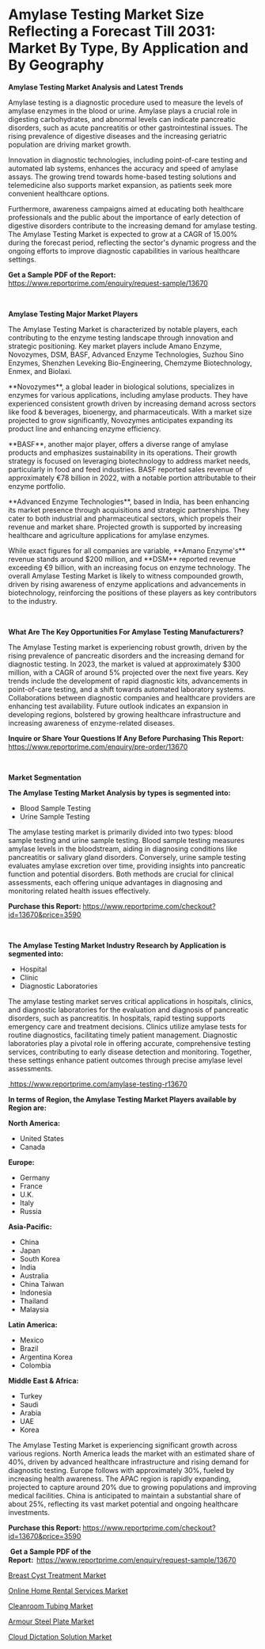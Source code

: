 <p><h1>Amylase Testing Market Size Reflecting a Forecast Till 2031: Market By Type, By Application and By Geography</h1></p><p><strong>Amylase Testing Market Analysis and Latest Trends</strong></p>
<p><p>Amylase testing is a diagnostic procedure used to measure the levels of amylase enzymes in the blood or urine. Amylase plays a crucial role in digesting carbohydrates, and abnormal levels can indicate pancreatic disorders, such as acute pancreatitis or other gastrointestinal issues. The rising prevalence of digestive diseases and the increasing geriatric population are driving market growth. </p><p>Innovation in diagnostic technologies, including point-of-care testing and automated lab systems, enhances the accuracy and speed of amylase assays. The growing trend towards home-based testing solutions and telemedicine also supports market expansion, as patients seek more convenient healthcare options. </p><p>Furthermore, awareness campaigns aimed at educating both healthcare professionals and the public about the importance of early detection of digestive disorders contribute to the increasing demand for amylase testing. The Amylase Testing Market is expected to grow at a CAGR of 15.00% during the forecast period, reflecting the sector's dynamic progress and the ongoing efforts to improve diagnostic capabilities in various healthcare settings.</p></p>
<p><strong>Get a Sample PDF of the Report:&nbsp;</strong> <a href="https://www.reportprime.com/enquiry/request-sample/13670?utm_campaign=7&utm_medium=2&utm_source=Github&utm_content=ia&utm_term=16112024&utm_id=amylase-testing">https://www.reportprime.com/enquiry/request-sample/13670</a></p>
<p>&nbsp;</p>
<p><strong>Amylase Testing Major Market Players</strong></p>
<p><p>The Amylase Testing Market is characterized by notable players, each contributing to the enzyme testing landscape through innovation and strategic positioning. Key market players include Amano Enzyme, Novozymes, DSM, BASF, Advanced Enzyme Technologies, Suzhou Sino Enzymes, Shenzhen Leveking Bio-Engineering, Chemzyme Biotechnology, Enmex, and Biolaxi.</p><p>**Novozymes**, a global leader in biological solutions, specializes in enzymes for various applications, including amylase products. They have experienced consistent growth driven by increasing demand across sectors like food & beverages, bioenergy, and pharmaceuticals. With a market size projected to grow significantly, Novozymes anticipates expanding its product line and enhancing enzyme efficiency.</p><p>**BASF**, another major player, offers a diverse range of amylase products and emphasizes sustainability in its operations. Their growth strategy is focused on leveraging biotechnology to address market needs, particularly in food and feed industries. BASF reported sales revenue of approximately €78 billion in 2022, with a notable portion attributable to their enzyme portfolio.</p><p>**Advanced Enzyme Technologies**, based in India, has been enhancing its market presence through acquisitions and strategic partnerships. They cater to both industrial and pharmaceutical sectors, which propels their revenue and market share. Projected growth is supported by increasing healthcare and agriculture applications for amylase enzymes.</p><p>While exact figures for all companies are variable, **Amano Enzyme's** revenue stands around $200 million, and **DSM** reported revenue exceeding €9 billion, with an increasing focus on enzyme technology. The overall Amylase Testing Market is likely to witness compounded growth, driven by rising awareness of enzyme applications and advancements in biotechnology, reinforcing the positions of these players as key contributors to the industry.</p></p>
<p>&nbsp;</p>
<p><strong>What Are The Key Opportunities For Amylase Testing Manufacturers?</strong></p>
<p><p>The Amylase Testing market is experiencing robust growth, driven by the rising prevalence of pancreatic disorders and the increasing demand for diagnostic testing. In 2023, the market is valued at approximately $300 million, with a CAGR of around 5% projected over the next five years. Key trends include the development of rapid diagnostic kits, advancements in point-of-care testing, and a shift towards automated laboratory systems. Collaborations between diagnostic companies and healthcare providers are enhancing test availability. Future outlook indicates an expansion in developing regions, bolstered by growing healthcare infrastructure and increasing awareness of enzyme-related diseases.</p></p>
<p><strong>Inquire or Share Your Questions If Any Before Purchasing This Report:</strong> <a href="https://www.reportprime.com/enquiry/pre-order/13670?utm_campaign=7&utm_medium=2&utm_source=Github&utm_content=ia&utm_term=16112024&utm_id=amylase-testing">https://www.reportprime.com/enquiry/pre-order/13670</a></p>
<p>&nbsp;</p>
<p><strong>Market Segmentation</strong></p>
<p><strong>The Amylase Testing Market Analysis by types is segmented into:</strong></p>
<p><ul><li>Blood Sample Testing</li><li>Urine Sample Testing</li></ul></p>
<p><p>The amylase testing market is primarily divided into two types: blood sample testing and urine sample testing. Blood sample testing measures amylase levels in the bloodstream, aiding in diagnosing conditions like pancreatitis or salivary gland disorders. Conversely, urine sample testing evaluates amylase excretion over time, providing insights into pancreatic function and potential disorders. Both methods are crucial for clinical assessments, each offering unique advantages in diagnosing and monitoring related health issues effectively.</p></p>
<p><strong>Purchase this Report:&nbsp;</strong><a href="https://www.reportprime.com/checkout?id=13670&price=3590&utm_campaign=7&utm_medium=2&utm_source=Github&utm_content=ia&utm_term=16112024&utm_id=amylase-testing">https://www.reportprime.com/checkout?id=13670&price=3590</a></p>
<p>&nbsp;</p>
<p><strong>The Amylase Testing Market Industry Research by Application is segmented into:</strong></p>
<p><ul><li>Hospital</li><li>Clinic</li><li>Diagnostic Laboratories</li></ul></p>
<p><p>The amylase testing market serves critical applications in hospitals, clinics, and diagnostic laboratories for the evaluation and diagnosis of pancreatic disorders, such as pancreatitis. In hospitals, rapid testing supports emergency care and treatment decisions. Clinics utilize amylase tests for routine diagnostics, facilitating timely patient management. Diagnostic laboratories play a pivotal role in offering accurate, comprehensive testing services, contributing to early disease detection and monitoring. Together, these settings enhance patient outcomes through precise amylase level assessments.</p></p>
<p><a href="https://www.reportprime.com/amylase-testing-r13670?utm_campaign=7&utm_medium=2&utm_source=Github&utm_content=ia&utm_term=16112024&utm_id=amylase-testing">&nbsp;https://www.reportprime.com/amylase-testing-r13670</a></p>
<p><strong>In terms of Region, the Amylase Testing Market Players available by Region are:</strong></p>
<p>
    <p> <strong> North America: </strong>
        <ul>
            <li>United States</li>
            <li>Canada</li>
        </ul>
        </p> 
    <p> <strong> Europe: </strong>
        <ul>
            <li>Germany</li>
            <li>France</li>
            <li>U.K.</li>
            <li>Italy</li>
            <li>Russia</li>
        </ul>
        </p> 
    <p> <strong> Asia-Pacific: </strong>
        <ul>
            <li>China</li>
            <li>Japan</li>
            <li>South Korea</li>
            <li>India</li>
            <li>Australia</li>
            <li>China Taiwan</li>
            <li>Indonesia</li>
            <li>Thailand</li>
            <li>Malaysia</li>
        </ul>
        </p> 
    <p> <strong> Latin America: </strong>
        <ul>
            <li>Mexico</li>
            <li>Brazil</li>
            <li>Argentina Korea</li>
            <li>Colombia</li>
        </ul>
        </p> 
    <p> <strong> Middle East & Africa: </strong>
        <ul>
            <li>Turkey</li>
            <li>Saudi</li>
            <li>Arabia</li>
            <li>UAE</li>
            <li>Korea</li>
        </ul>
    </p>
    </p>
<p><p>The Amylase Testing Market is experiencing significant growth across various regions. North America leads the market with an estimated share of 40%, driven by advanced healthcare infrastructure and rising demand for diagnostic testing. Europe follows with approximately 30%, fueled by increasing health awareness. The APAC region is rapidly expanding, projected to capture around 20% due to growing populations and improving medical facilities. China is anticipated to maintain a substantial share of about 25%, reflecting its vast market potential and ongoing healthcare investments.</p></p>
<p><strong>Purchase this Report: </strong><a href="https://www.reportprime.com/checkout?id=13670&price=3590&utm_campaign=7&utm_medium=2&utm_source=Github&utm_content=ia&utm_term=16112024&utm_id=amylase-testing">https://www.reportprime.com/checkout?id=13670&price=3590</a></p>
<p>&nbsp;<strong>Get a Sample PDF of the Report:&nbsp;&nbsp;</strong><a href="https://www.reportprime.com/enquiry/request-sample/13670?utm_campaign=7&utm_medium=2&utm_source=Github&utm_content=ia&utm_term=16112024&utm_id=amylase-testing">https://www.reportprime.com/enquiry/request-sample/13670</a></p>
<p><strong></strong></p>
<p><p><a href="https://github.com/angelajermaine/Market-Research-Report-List-5/blob/main/breast-cyst-treatment-market.md?utm_campaign=7&utm_medium=2&utm_source=Github&utm_content=ia&utm_term=16112024&utm_id=amylase-testing">Breast Cyst Treatment Market</a></p><p><a href="https://issuu.com/reportprime-2/docs/online-home-rental-services-market-_f520702a5c8e0e?utm_campaign=7&utm_medium=2&utm_source=Github&utm_content=ia&utm_term=16112024&utm_id=amylase-testing">Online Home Rental Services Market</a></p><p><a href="https://issuu.com/reportprime-2/docs/cleanroom-tubing-market-size-2030.p_16dbef8907edc7?utm_campaign=7&utm_medium=2&utm_source=Github&utm_content=ia&utm_term=16112024&utm_id=amylase-testing">Cleanroom Tubing Market</a></p><p><a href="https://www.linkedin.com/pulse/armour-steel-plate-spectrum-usage-patterns-sector-evolution-wkyic?utm_campaign=7&utm_medium=2&utm_source=Github&utm_content=ia&utm_term=16112024&utm_id=amylase-testing">Armour Steel Plate Market</a></p><p><a href="https://github.com/provorikovar/Market-Research-Report-List-6/blob/main/cloud-dictation-solution-market.md?utm_campaign=7&utm_medium=2&utm_source=Github&utm_content=ia&utm_term=16112024&utm_id=amylase-testing">Cloud Dictation Solution Market</a></p></p>
